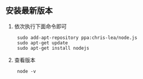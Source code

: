 ## 安装最新版本
1. 依次执行下面命令即可

		sudo add-apt-repository ppa:chris-lea/node.js
		sudo apt-get update
		sudo apt-get install nodejs

2. 查看版本

		node -v
